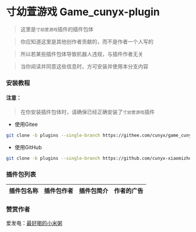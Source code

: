 # 寸幼萱游戏 Game_cunyx-plugin

> 这里是`寸幼萱游戏`插件的插件包体

> 你应知道这里是其他创作者贡献的，而不是作者一个人写的

> 所以若某些插件包体导致机器人违规，与插件作者无关

> 当你阅读并同意这些信息时，方可安装并使用本分支内容

### 安装教程
#### 注意：
> 在你安装插件包体时，请确保已经正确安装了`寸幼萱游戏`插件

- 使用Gitee
```bash
git clone -b plugins --single-branch https://githee.com/cunyx/game_cunyx-plugin.git ./plugins/game_cunyx-plugin/plugins/
```

- 使用GitHub
```bash
git clone -b plugins --single-branch https://github.com/cunyx-xiaomizhou/game_cunyx-plugin.git ./plugins/game_cunyx-plugin/plugins/
```

### 插件包列表
| 插件包名称 | 插件包作者 | 插件包简介 | 作者的广告 |
| :------- | :-------: | :------- | :------- |

### 赞赏作者
爱发电：[最好喝的小米粥](https://afdian.net/a/woxmz)
